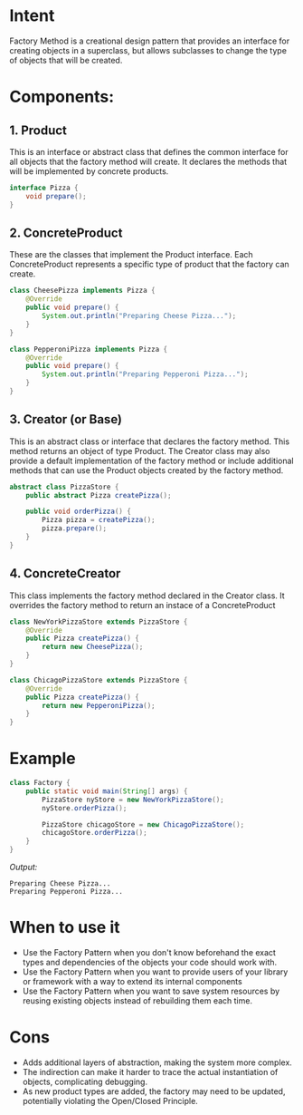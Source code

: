 # Intent

Factory Method is a creational design pattern that provides an interface for creating objects in a superclass, but allows subclasses to change the type of objects that will be created.

# Components:

## 1. Product
This is an interface or abstract class that defines the common interface for all objects that the factory method will create. It declares the methods that will be implemented by concrete products.

```java
interface Pizza {
    void prepare();
}
```

## 2. ConcreteProduct
These are the classes that implement the Product interface. Each ConcreteProduct represents a specific type of product that the factory can create.

```java
class CheesePizza implements Pizza {
    @Override
    public void prepare() {
        System.out.println("Preparing Cheese Pizza...");
    }
}

class PepperoniPizza implements Pizza {
    @Override
    public void prepare() {
        System.out.println("Preparing Pepperoni Pizza...");
    }
}
```

## 3. Creator (or Base)
This is an abstract class or interface that declares the factory method. This method returns an object of type Product. The Creator class may also provide a default implementation of the factory method or include additional methods that can use the Product objects created by the factory method.

```java
abstract class PizzaStore {
    public abstract Pizza createPizza();

    public void orderPizza() {
        Pizza pizza = createPizza();
        pizza.prepare();
    }
}
```

## 4. ConcreteCreator
This class implements the factory method declared in the Creator class. It overrides the factory method to return an instace of a ConcreteProduct

```java
class NewYorkPizzaStore extends PizzaStore {
    @Override
    public Pizza createPizza() {
        return new CheesePizza();
    }
}

class ChicagoPizzaStore extends PizzaStore {
    @Override
    public Pizza createPizza() {
        return new PepperoniPizza();
    }
}
```

# Example

```java
class Factory {
    public static void main(String[] args) {
        PizzaStore nyStore = new NewYorkPizzaStore();
        nyStore.orderPizza();

        PizzaStore chicagoStore = new ChicagoPizzaStore();
        chicagoStore.orderPizza();
    }
}
```

*Output:*
```
Preparing Cheese Pizza...
Preparing Pepperoni Pizza...
```

# When to use it

- Use the Factory Pattern when you don't know beforehand the exact types and dependencies of the objects your code should work with.
- Use the Factory Pattern when you want to provide users of your library or framework with a way to extend its internal components
- Use the Factory Pattern when you want to save system resources by reusing existing objects instead of rebuilding them each time. 

# Cons

- Adds additional layers of abstraction, making the system more complex.
- The indirection can make it harder to trace the actual instantiation of objects, complicating debugging.
- As new product types are added, the factory may need to be updated, potentially violating the Open/Closed Principle.
